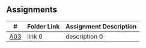 ##  Assignments

|   #   | Folder Link | Assignment Description |
| :---: | ----------- | ---------------------- |
|   <a href="https://github.com/SethAllen-ai/4443-MobileApps/tree/main/Assignments/03-A03"> A03 </a>   | link 0      | description 0          |
